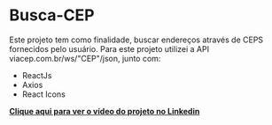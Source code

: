 # Busca-CEP

Este projeto tem como finalidade, buscar endereços através de CEPS fornecidos pelo usuário.
Para este projeto utilizei a API viacep.com.br/ws/"CEP"/json, junto com:
 - ReactJs
 - Axios
 - React Icons

**<a href="https://www.linkedin.com/posts/vitorvianasilva_gostem-curtam-activity-6960344348680966144-FzAh?utm_source=share&utm_medium=member_desktop">
Clique aqui  para ver o vídeo do projeto no Linkedin
</a>**
